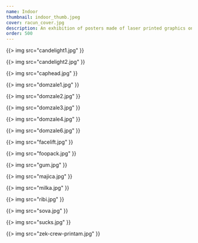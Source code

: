 ```yaml
---
name: Indoor
thumbnail: indoor_thumb.jpeg
cover: racun_cover.jpg
description: An exhibition of posters made of laser printed graphics on gradient paper (Belgrade / 2009).
order: 500
---
```


{{> img src="candelight1.jpg" }}

{{> img src="candelight2.jpg" }}

{{> img src="caphead.jpg" }}

{{> img src="domzale1.jpg" }}

{{> img src="domzale2.jpg" }}

{{> img src="domzale3.jpg" }}

{{> img src="domzale4.jpg" }}

{{> img src="domzale6.jpg" }}

{{> img src="facelift.jpg" }}

{{> img src="foopack.jpg" }}

{{> img src="gum.jpg" }}

{{> img src="majica.jpg" }}

{{> img src="milka.jpg" }}

{{> img src="ribi.jpg" }}

{{> img src="sova.jpg" }}

{{> img src="sucks.jpg" }}

{{> img src="zek-crew-printam.jpg" }}